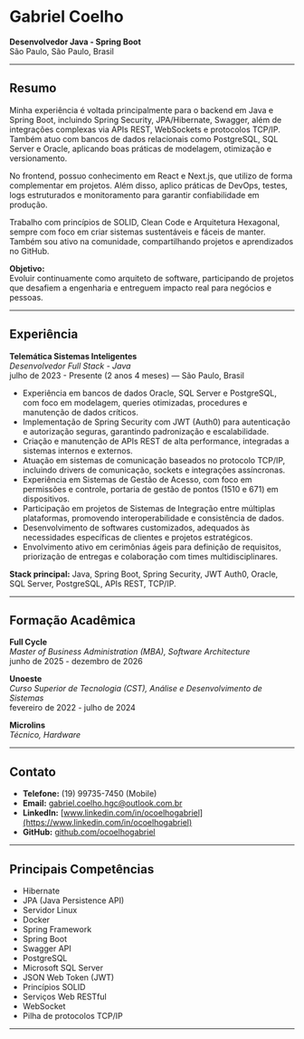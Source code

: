 # Gabriel Coelho

**Desenvolvedor Java - Spring Boot**  
São Paulo, São Paulo, Brasil

---

## Resumo

Minha experiência é voltada principalmente para o backend em Java e Spring Boot, incluindo Spring Security, JPA/Hibernate, Swagger, além de integrações complexas via APIs REST, WebSockets e protocolos TCP/IP. Também atuo com bancos de dados relacionais como PostgreSQL, SQL Server e Oracle, aplicando boas práticas de modelagem, otimização e versionamento.

No frontend, possuo conhecimento em React e Next.js, que utilizo de forma complementar em projetos. Além disso, aplico práticas de DevOps, testes, logs estruturados e monitoramento para garantir confiabilidade em produção.

Trabalho com princípios de SOLID, Clean Code e Arquitetura Hexagonal, sempre com foco em criar sistemas sustentáveis e fáceis de manter. Também sou ativo na comunidade, compartilhando projetos e aprendizados no GitHub.

**Objetivo:**  
Evoluir continuamente como arquiteto de software, participando de projetos que desafiem a engenharia e entreguem impacto real para negócios e pessoas.

---

## Experiência

**Telemática Sistemas Inteligentes**  
*Desenvolvedor Full Stack - Java*  
julho de 2023 - Presente (2 anos 4 meses) — São Paulo, Brasil

- Experiência em bancos de dados Oracle, SQL Server e PostgreSQL, com foco em modelagem, queries otimizadas, procedures e manutenção de dados críticos.
- Implementação de Spring Security com JWT (Auth0) para autenticação e autorização seguras, garantindo padronização e escalabilidade.
- Criação e manutenção de APIs REST de alta performance, integradas a sistemas internos e externos.
- Atuação em sistemas de comunicação baseados no protocolo TCP/IP, incluindo drivers de comunicação, sockets e integrações assíncronas.
- Experiência em Sistemas de Gestão de Acesso, com foco em permissões e controle, portaria de gestão de pontos (1510 e 671) em dispositivos.
- Participação em projetos de Sistemas de Integração entre múltiplas plataformas, promovendo interoperabilidade e consistência de dados.
- Desenvolvimento de softwares customizados, adequados às necessidades específicas de clientes e projetos estratégicos.
- Envolvimento ativo em cerimônias ágeis para definição de requisitos, priorização de entregas e colaboração com times multidisciplinares.

**Stack principal:** Java, Spring Boot, Spring Security, JWT Auth0, Oracle, SQL Server, PostgreSQL, APIs REST, TCP/IP.

---

## Formação Acadêmica

**Full Cycle**  
_Master of Business Administration (MBA), Software Architecture_  
junho de 2025 - dezembro de 2026

**Unoeste**  
_Curso Superior de Tecnologia (CST), Análise e Desenvolvimento de Sistemas_  
fevereiro de 2022 - julho de 2024

**Microlins**  
_Técnico, Hardware_

---

## Contato

- **Telefone:** (19) 99735-7450 (Mobile)
- **Email:** gabriel.coelho.hgc@outlook.com.br
- **LinkedIn:** [www.linkedin.com/in/ocoelhogabriel](https://www.linkedin.com/in/ocoelhogabriel)
- **GitHub:** [github.com/ocoelhogabriel](https://github.com/ocoelhogabriel)

---

## Principais Competências

- Hibernate
- JPA (Java Persistence API)
- Servidor Linux
- Docker
- Spring Framework
- Spring Boot
- Swagger API
- PostgreSQL
- Microsoft SQL Server
- JSON Web Token (JWT)
- Princípios SOLID
- Serviços Web RESTful
- WebSocket
- Pilha de protocolos TCP/IP

---